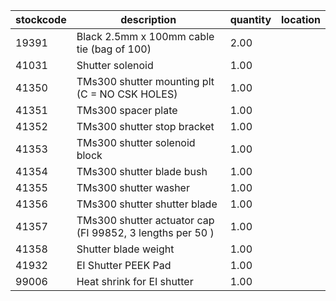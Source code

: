 |stockcode|description|quantity|location|
|---------|-----------|--------|--------|
|19391|Black 2.5mm x 100mm cable tie (bag of 100)|2.00||
|41031|Shutter solenoid|1.00||
|41350|TMs300 shutter mounting plt (C = NO CSK HOLES)|1.00||
|41351|TMs300 spacer plate|1.00||
|41352|TMs300 shutter stop bracket|1.00||
|41353|TMs300 shutter solenoid block|1.00||
|41354|TMs300 shutter blade bush|1.00||
|41355|TMs300 shutter washer|1.00||
|41356|TMs300 shutter shutter blade|1.00||
|41357|TMs300 shutter actuator cap (FI 99852, 3 lengths per 50 )|1.00||
|41358|Shutter blade weight|1.00||
|41932|EI Shutter PEEK Pad|1.00||
|99006|Heat shrink for EI shutter|1.00||
